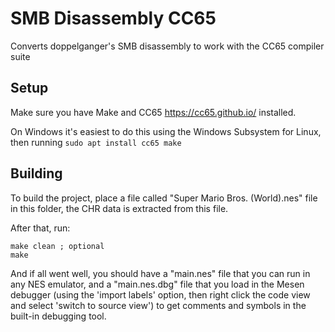 # SMB Disassembly CC65

Converts doppelganger's SMB disassembly to work with the CC65 compiler suite

## Setup

Make sure you have Make and CC65 https://cc65.github.io/ installed.

On Windows it's easiest to do this using the Windows Subsystem for Linux, then running `sudo apt install cc65 make`

## Building

To build the project, place a file called "Super Mario Bros. (World).nes" file in this folder, the CHR data is extracted from this file.

After that, run:

```
make clean ; optional
make
```

And if all went well, you should have a "main.nes" file that you can run in any NES emulator, and a "main.nes.dbg" file that you load in the Mesen debugger (using the 'import labels' option, then right click the code view and select 'switch to source view') to get comments and symbols in the built-in debugging tool.

